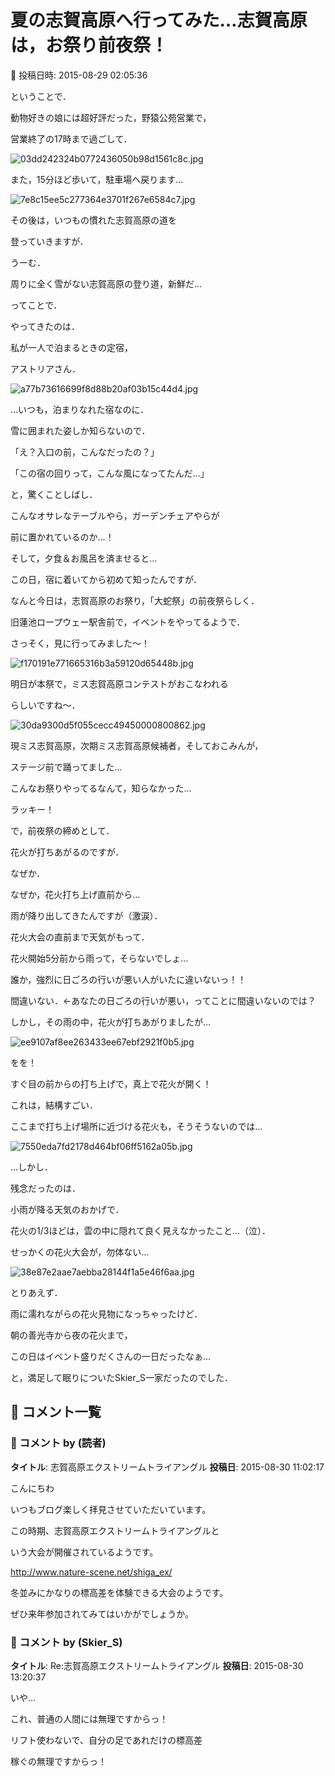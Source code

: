 # 夏の志賀高原へ行ってみた…志賀高原は，お祭り前夜祭！

📅 投稿日時: 2015-08-29 02:05:36

ということで．


動物好きの娘には超好評だった，野猿公苑営業で，


営業終了の17時まで過ごして．




![03dd242324b0772436050b98d1561c8c.jpg](images/03dd242324b0772436050b98d1561c8c.jpg)







また，15分ほど歩いて，駐車場へ戻ります…




![7e8c15ee5c277364e3701f267e6584c7.jpg](images/7e8c15ee5c277364e3701f267e6584c7.jpg)







その後は，いつもの慣れた志賀高原の道を


登っていきますが．


うーむ．


周りに全く雪がない志賀高原の登り道，新鮮だ…





ってことで．


やってきたのは．


私が一人で泊まるときの定宿，


アストリアさん．




![a77b73616699f8d88b20af03b15c44d4.jpg](images/a77b73616699f8d88b20af03b15c44d4.jpg)




…いつも，泊まりなれた宿なのに．


雪に囲まれた姿しか知らないので．


「え？入口の前，こんなだったの？」


「この宿の回りって，こんな風になってたんだ…」


と，驚くことしばし．


こんなオサレなテーブルやら，ガーデンチェアやらが


前に置かれているのか…！





そして，夕食＆お風呂を済ませると…





この日，宿に着いてから初めて知ったんですが．


なんと今日は，志賀高原のお祭り，「大蛇祭」の前夜祭らしく．


旧蓮池ロープウェー駅舎前で，イベントをやってるようで．


さっそく，見に行ってみました～！




![f170191e771665316b3a59120d65448b.jpg](images/f170191e771665316b3a59120d65448b.jpg)




明日が本祭で，ミス志賀高原コンテストがおこなわれる


らしいですね～．




![30da9300d5f055cecc49450000800862.jpg](images/30da9300d5f055cecc49450000800862.jpg)




現ミス志賀高原，次期ミス志賀高原候補者，そしておこみんが，


ステージ前で踊ってました…


こんなお祭りやってるなんて，知らなかった…


ラッキー！





で，前夜祭の締めとして．


花火が打ちあがるのですが．


なぜか．


なぜか，花火打ち上げ直前から…


雨が降り出してきたんですが（激涙）．





花火大会の直前まで天気がもって．


花火開始5分前から雨って，そらないでしょ…


誰か，強烈に日ごろの行いが悪い人がいたに違いないっ！！


間違いない．←あなたの日ごろの行いが悪い，ってことに間違いないのでは？





しかし，その雨の中，花火が打ちあがりましたが…




![ee9107af8ee263433ee67ebf2921f0b5.jpg](images/ee9107af8ee263433ee67ebf2921f0b5.jpg)




をを！


すぐ目の前からの打ち上げで，真上で花火が開く！


これは，結構すごい．


ここまで打ち上げ場所に近づける花火も，そうそうないのでは…




![7550eda7fd2178d464bf06ff5162a05b.jpg](images/7550eda7fd2178d464bf06ff5162a05b.jpg)




…しかし．


残念だったのは．


小雨が降る天気のおかげで．


花火の1/3ほどは，雲の中に隠れて良く見えなかったこと…（泣）．


せっかくの花火大会が，勿体ない…




![38e87e2aae7aebba28144f1a5e46f6aa.jpg](images/38e87e2aae7aebba28144f1a5e46f6aa.jpg)




とりあえず．


雨に濡れながらの花火見物になっちゃったけど．





朝の善光寺から夜の花火まで，


この日はイベント盛りだくさんの一日だったなぁ…


と，満足して眠りについたSkier_S一家だったのでした．

## 💬 コメント一覧

### 💬 コメント by (読者)
**タイトル**: 志賀高原エクストリームトライアングル
**投稿日**: 2015-08-30 11:02:17

こんにちわ



いつもブログ楽しく拝見させていただいています。

この時期、志賀高原エクストリームトライアングルと

いう大会が開催されているようです。

http://www.nature-scene.net/shiga_ex/

冬並みにかなりの標高差を体験できる大会のようです。

ぜひ来年参加されてみてはいかがでしょうか。

### 💬 コメント by (Skier_S)
**タイトル**: Re:志賀高原エクストリームトライアングル
**投稿日**: 2015-08-30 13:20:37

いや…

これ、普通の人間には無理ですからっ！

リフト使わないで、自分の足であれだけの標高差

稼ぐの無理ですからっ！

